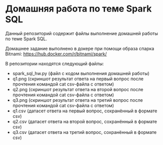 # Домашняя работа по теме Spark SQL

Данный репозиторий содержит файлы выполнение домашней работы по теме Spark SQL.

Домашнее задание выполнено в докере при помощи образа спарка Bitnami: https://hub.docker.com/r/bitnami/spark/

В репозитории находятся следующий файлы:

- spark_sql_hw.py (файл с кодом выполнения домашней работы)
- q1.png (скриншот результат ответа на первый вопрос после прочтения командой cat csv-файла с ответом)
- q2.png (скриншот результат ответа на второй вопрос после прочтения командой cat csv-файла с ответом)
- q3.png (скриншот результат ответа на третий вопрос после прочтения командой cat csv-файла с ответом)
- q1.csv (датасет ответа на первый вопрос, сохранённый в формате csv)
- q2.csv (датасет ответа на второй вопрос, сохранённый в формате csv)
- q3.csv (датасет ответа на третий вопрос, сохранённый в формате csv)
